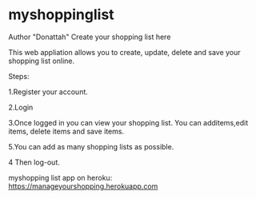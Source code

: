 # myshoppinglist
Author "Donattah"
Create your shopping list here

This web appliation allows you to create, update, delete and save your shopping list online.

Steps:

1.Register your account.

2.Login

3.Once logged in you can view your shopping list. You can additems,edit items, delete items and save items.

5.You can add as many shopping lists as possible.

4 Then log-out.

myshopping list app on heroku: https://manageyourshopping.herokuapp.com

